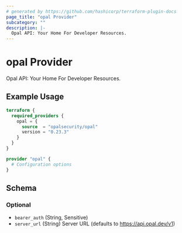 ```yaml
---
# generated by https://github.com/hashicorp/terraform-plugin-docs
page_title: "opal Provider"
subcategory: ""
description: |-
  Opal API: Your Home For Developer Resources.
---
```


# opal Provider

Opal API: Your Home For Developer Resources.

## Example Usage

```terraform
terraform {
  required_providers {
    opal = {
      source  = "opalsecurity/opal"
      version = "0.23.3"
    }
  }
}

provider "opal" {
  # Configuration options
}
```

<!-- schema generated by tfplugindocs -->
## Schema

### Optional

- `bearer_auth` (String, Sensitive)
- `server_url` (String) Server URL (defaults to https://api.opal.dev/v1)
